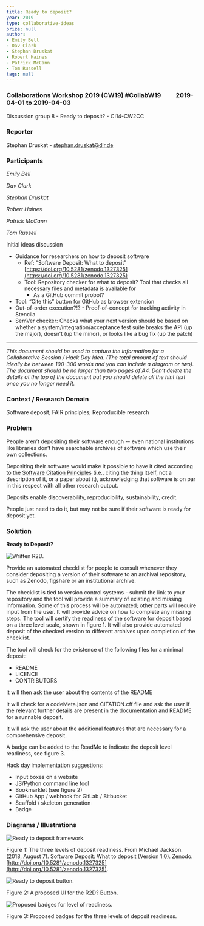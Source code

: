 ```yaml
---
title: Ready to deposit?
year: 2019
type: collaborative-ideas
prize: null
author:
- Emily Bell
- Dav Clark
- Stephan Druskat
- Robert Haines
- Patrick McCann
- Tom Russell
tags: null
---
```

### Collaborations Workshop 2019 (CW19) #CollabW19          2019-04-01 to 2019-04-03

Discussion group 8 - Ready to deposit? - CI14-CW2CC


### **Reporter**

Stephan Druskat - stephan.druskat@dlr.de


### **Participants**

_Emily Bell_

_Dav Clark_

_Stephan Druskat_

_Robert Haines_

_Patrick McCann_

_Tom Russell_

Initial ideas discussion



*   Guidance for researchers on how to deposit software
    *   Ref: “Software Deposit: What to deposit” [https://doi.org/10.5281/zenodo.1327325](https://doi.org/10.5281/zenodo.1327325)
    *   Tool: Repository checker for what to deposit? Tool that checks all necessary files and metadata is available for 
        *   As a GitHub commit probot?
*   Tool: “Cite this” button for GitHub as browser extension
*   Out-of-order execution?!? - Proof-of-concept for tracking activity in Stencila
*   SemVer checker: Checks what your next version should be based on whether a system/integration/acceptance test suite breaks the API (up the major), doesn’t (up the minor), or looks like a bug fix (up the patch)



---


_This document should be used to capture the information for a Collaborative Session / Hack Day Idea. (The total amount of text should ideally be between 100-300 words and you can include a diagram or two). The document should be no larger than two pages of A4. Don’t delete the details at the top of the document but you should delete all the hint text once you no longer need it._


### **Context / Research Domain**

Software deposit; FAIR principles; Reproducible research


### **Problem**

People aren’t depositing their software enough -- even national institutions like libraries don’t have searchable archives of software which use their own collections.

Depositing their software would make it possible to have it cited according to the [Software Citation Principles](https://peerj.com/articles/cs-86/) (i.e., citing the thing itself, not a description of it, or a paper about it), acknowledging that software is on par in this respect with all other research output.

Deposits enable discoverability, reproducibility, sustainability, credit.

People just need to do it, but may not be sure if their software is ready for deposit yet.


### **Solution**

**Ready to Deposit?**


![Written R2D.](../images/cw19-r2d.jpg)


Provide an automated checklist for people to consult whenever they consider depositing a version of their software to an archival repository, such as Zenodo, figshare or an institutional archive.

The checklist is tied to version control systems - submit the link to your repository and the tool will provide a summary of existing and missing information. Some of this process will be automated; other parts will require input from the user. It will provide advice on how to complete any missing steps. The tool will certify the readiness of the software for deposit based on a three level scale, shown in figure 1. It will also provide automated deposit of the checked version to different archives upon completion of the checklist.

The tool will check for the existence of the following files for a minimal deposit:



*   README
*   LICENCE
*   CONTRIBUTORS

It will then ask the user about the contents of the README

It will check for a codeMeta.json and CITATION.cff file and ask the user if the relevant further details are present in the documentation and README for a runnable deposit.

It will ask the user about the additional features that are necessary for a comprehensive deposit.

A badge can be added to the ReadMe to indicate the deposit level readiness, see figure 3.

Hack day implementation suggestions:



*   Input boxes on a website
*   JS/Python command line tool
*   Bookmarklet (see figure 2)
*   GitHub App / webhook for GitLab / Bitbucket
*   Scaffold / skeleton generation
*   Badge


### **Diagrams / Illustrations**




![Ready to deposit framework.](../images/cw19-DepositReadiness.jpg)


Figure 1: The three levels of deposit readiness. From Michael Jackson. (2018, August 7). Software Deposit: What to deposit (Version 1.0). Zenodo. [http://doi.org/10.5281/zenodo.1327325](http://doi.org/10.5281/zenodo.1327325). 


![Ready to deposit button.](../images/cw19-r2d-button.jpg)


Figure 2: A proposed UI for the R2D? Button.


![Proposed badges for level of readiness.](../images/cw19-readiness.jpg)


Figure 3: Proposed badges for the three levels of deposit readiness.

